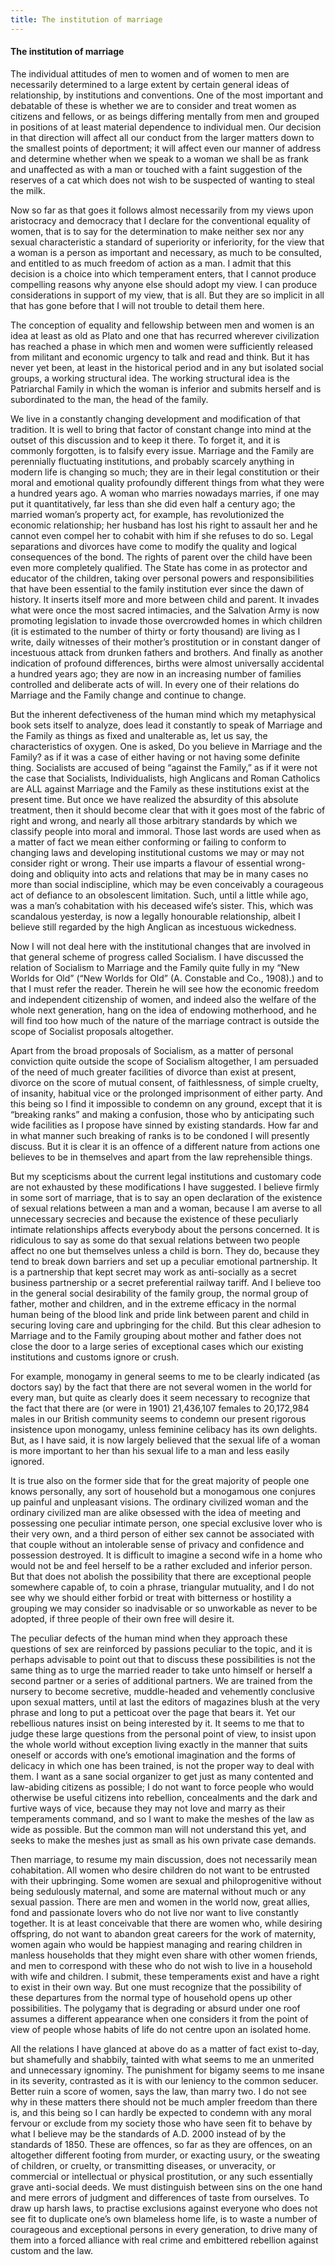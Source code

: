 ```yaml
---
title: The institution of marriage
---
```

#### The institution of marriage

The individual attitudes of men to women and of women to men are
necessarily determined to a large extent by certain general ideas of
relationship, by institutions and conventions. One of the most important
and debatable of these is whether we are to consider and treat women as
citizens and fellows, or as beings differing mentally from men and
grouped in positions of at least material dependence to individual men.
Our decision in that direction will affect all our conduct from the
larger matters down to the smallest points of deportment; it will affect
even our manner of address and determine whether when we speak to a
woman we shall be as frank and unaffected as with a man or touched with
a faint suggestion of the reserves of a cat which does not wish to be
suspected of wanting to steal the milk.

Now so far as that goes it follows almost necessarily from my views upon
aristocracy and democracy that I declare for the conventional equality
of women, that is to say for the determination to make neither sex nor
any sexual characteristic a standard of superiority or inferiority, for
the view that a woman is a person as important and necessary, as much to
be consulted, and entitled to as much freedom of action as a man. I
admit that this decision is a choice into which temperament enters, that
I cannot produce compelling reasons why anyone else should adopt my
view. I can produce considerations in support of my view, that is all.
But they are so implicit in all that has gone before that I will not
trouble to detail them here.

The conception of equality and fellowship between men and women is an
idea at least as old as Plato and one that has recurred wherever
civilization has reached a phase in which men and women were
sufficiently released from militant and economic urgency to talk and
read and think. But it has never yet been, at least in the historical
period and in any but isolated social groups, a working structural idea.
The working structural idea is the Patriarchal Family in which the woman
is inferior and submits herself and is subordinated to the man, the head
of the family.

We live in a constantly changing development and modification of that
tradition. It is well to bring that factor of constant change into mind
at the outset of this discussion and to keep it there. To forget it, and
it is commonly forgotten, is to falsify every issue. Marriage and the
Family are perennially fluctuating institutions, and probably scarcely
anything in modern life is changing so much; they are in their legal
constitution or their moral and emotional quality profoundly different
things from what they were a hundred years ago. A woman who marries
nowadays marries, if one may put it quantitatively, far less than she
did even half a century ago; the married woman’s property act, for
example, has revolutionized the economic relationship; her husband has
lost his right to assault her and he cannot even compel her to cohabit
with him if she refuses to do so. Legal separations and divorces have
come to modify the quality and logical consequences of the bond. The
rights of parent over the child have been even more completely
qualified. The State has come in as protector and educator of the
children, taking over personal powers and responsibilities that have
been essential to the family institution ever since the dawn of history.
It inserts itself more and more between child and parent. It invades
what were once the most sacred intimacies, and the Salvation Army is now
promoting legislation to invade those overcrowded homes in which
children (it is estimated to the number of thirty or forty thousand) are
living as I write, daily witnesses of their mother’s prostitution or in
constant danger of incestuous attack from drunken fathers and brothers.
And finally as another indication of profound differences, births were
almost universally accidental a hundred years ago; they are now in an
increasing number of families controlled and deliberate acts of will. In
every one of their relations do Marriage and the Family change and
continue to change.

But the inherent defectiveness of the human mind which my metaphysical
book sets itself to analyze, does lead it constantly to speak of
Marriage and the Family as things as fixed and unalterable as, let us
say, the characteristics of oxygen. One is asked, Do you believe in
Marriage and the Family? as if it was a case of either having or not
having some definite thing. Socialists are accused of being “against the
Family,” as if it were not the case that Socialists, Individualists,
high Anglicans and Roman Catholics are ALL against Marriage and the
Family as these institutions exist at the present time. But once we have
realized the absurdity of this absolute treatment, then it should become
clear that with it goes most of the fabric of right and wrong, and
nearly all those arbitrary standards by which we classify people into
moral and immoral. Those last words are used when as a matter of fact we
mean either conforming or failing to conform to changing laws and
developing institutional customs we may or may not consider right or
wrong. Their use imparts a flavour of essential wrong-doing and
obliquity into acts and relations that may be in many cases no more than
social indiscipline, which may be even conceivably a courageous act of
defiance to an obsolescent limitation. Such, until a little while ago,
was a man’s cohabitation with his deceased wife’s sister. This, which
was scandalous yesterday, is now a legally honourable relationship,
albeit I believe still regarded by the high Anglican as incestuous
wickedness.

Now I will not deal here with the institutional changes that are
involved in that general scheme of progress called Socialism. I have
discussed the relation of Socialism to Marriage and the Family quite
fully in my “New Worlds for Old” (“New Worlds for Old” (A. Constable and
Co., 1908).) and to that I must refer the reader. Therein he will see
how the economic freedom and independent citizenship of women, and
indeed also the welfare of the whole next generation, hang on the idea
of endowing motherhood, and he will find too how much of the nature of
the marriage contract is outside the scope of Socialist proposals
altogether.

Apart from the broad proposals of Socialism, as a matter of personal
conviction quite outside the scope of Socialism altogether, I am
persuaded of the need of much greater facilities of divorce than exist
at present, divorce on the score of mutual consent, of faithlessness, of
simple cruelty, of insanity, habitual vice or the prolonged imprisonment
of either party. And this being so I find it impossible to condemn on
any ground, except that it is “breaking ranks” and making a confusion,
those who by anticipating such wide facilities as I propose have sinned
by existing standards. How far and in what manner such breaking of ranks
is to be condoned I will presently discuss. But it is clear it is an
offence of a different nature from actions one believes to be in
themselves and apart from the law reprehensible things.

But my scepticisms about the current legal institutions and customary
code are not exhausted by these modifications I have suggested. I
believe firmly in some sort of marriage, that is to say an open
declaration of the existence of sexual relations between a man and a
woman, because I am averse to all unnecessary secrecies and because the
existence of these peculiarly intimate relationships affects everybody
about the persons concerned. It is ridiculous to say as some do that
sexual relations between two people affect no one but themselves unless
a child is born. They do, because they tend to break down barriers and
set up a peculiar emotional partnership. It is a partnership that kept
secret may work as anti-socially as a secret business partnership or a
secret preferential railway tariff. And I believe too in the general
social desirability of the family group, the normal group of father,
mother and children, and in the extreme efficacy in the normal human
being of the blood link and pride link between parent and child in
securing loving care and upbringing for the child. But this clear
adhesion to Marriage and to the Family grouping about mother and father
does not close the door to a large series of exceptional cases which our
existing institutions and customs ignore or crush.

For example, monogamy in general seems to me to be clearly indicated (as
doctors say) by the fact that there are not several women in the world
for every man, but quite as clearly does it seem necessary to recognize
that the fact that there are (or were in 1901) 21,436,107 females to
20,172,984 males in our British community seems to condemn our present
rigorous insistence upon monogamy, unless feminine celibacy has its own
delights. But, as I have said, it is now largely believed that the
sexual life of a woman is more important to her than his sexual life to
a man and less easily ignored.

It is true also on the former side that for the great majority of people
one knows personally, any sort of household but a monogamous one
conjures up painful and unpleasant visions. The ordinary civilized woman
and the ordinary civilized man are alike obsessed with the idea of
meeting and possessing one peculiar intimate person, one special
exclusive lover who is their very own, and a third person of either sex
cannot be associated with that couple without an intolerable sense of
privacy and confidence and possession destroyed. It is difficult to
imagine a second wife in a home who would not be and feel herself to be
a rather excluded and inferior person. But that does not abolish the
possibility that there are exceptional people somewhere capable of, to
coin a phrase, triangular mutuality, and I do not see why we should
either forbid or treat with bitterness or hostility a grouping we may
consider so inadvisable or so unworkable as never to be adopted, if
three people of their own free will desire it.

The peculiar defects of the human mind when they approach these
questions of sex are reinforced by passions peculiar to the topic, and
it is perhaps advisable to point out that to discuss these possibilities
is not the same thing as to urge the married reader to take unto himself
or herself a second partner or a series of additional partners. We are
trained from the nursery to become secretive, muddle-headed and
vehemently conclusive upon sexual matters, until at last the editors of
magazines blush at the very phrase and long to put a petticoat over the
page that bears it. Yet our rebellious natures insist on being
interested by it. It seems to me that to judge these large questions
from the personal point of view, to insist upon the whole world without
exception living exactly in the manner that suits oneself or accords
with one’s emotional imagination and the forms of delicacy in which one
has been trained, is not the proper way to deal with them. I want as a
sane social organizer to get just as many contented and law-abiding
citizens as possible; I do not want to force people who would otherwise
be useful citizens into rebellion, concealments and the dark and furtive
ways of vice, because they may not love and marry as their temperaments
command, and so I want to make the meshes of the law as wide as
possible. But the common man will not understand this yet, and seeks to
make the meshes just as small as his own private case demands.

Then marriage, to resume my main discussion, does not necessarily mean
cohabitation. All women who desire children do not want to be entrusted
with their upbringing. Some women are sexual and philoprogenitive
without being sedulously maternal, and some are maternal without much or
any sexual passion. There are men and women in the world now, great
allies, fond and passionate lovers who do not live nor want to live
constantly together. It is at least conceivable that there are women
who, while desiring offspring, do not want to abandon great careers for
the work of maternity, women again who would be happiest managing and
rearing children in manless households that they might even share with
other women friends, and men to correspond with these who do not wish to
live in a household with wife and children. I submit, these temperaments
exist and have a right to exist in their own way. But one must recognize
that the possibility of these departures from the normal type of
household opens up other possibilities. The polygamy that is degrading
or absurd under one roof assumes a different appearance when one
considers it from the point of view of people whose habits of life do
not centre upon an isolated home.

All the relations I have glanced at above do as a matter of fact exist
to-day, but shamefully and shabbily, tainted with what seems to me an
unmerited and unnecessary ignominy. The punishment for bigamy seems to
me insane in its severity, contrasted as it is with our leniency to the
common seducer. Better ruin a score of women, says the law, than marry
two. I do not see why in these matters there should not be much ampler
freedom than there is, and this being so I can hardly be expected to
condemn with any moral fervour or exclude from my society those who have
seen fit to behave by what I believe may be the standards of A.D. 2000
instead of by the standards of 1850. These are offences, so far as they
are offences, on an altogether different footing from murder, or
exacting usury, or the sweating of children, or cruelty, or transmitting
diseases, or unveracity, or commercial or intellectual or physical
prostitution, or any such essentially grave anti-social deeds. We must
distinguish between sins on the one hand and mere errors of judgment and
differences of taste from ourselves. To draw up harsh laws, to practise
exclusions against everyone who does not see fit to duplicate one’s own
blameless home life, is to waste a number of courageous and exceptional
persons in every generation, to drive many of them into a forced
alliance with real crime and embittered rebellion against custom and the
law.
